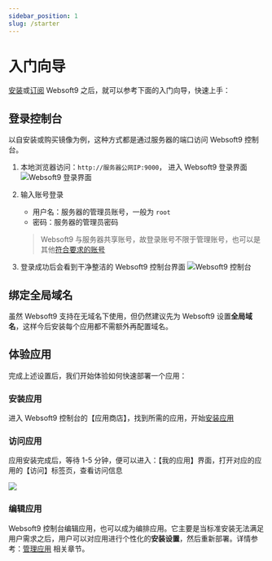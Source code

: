 ```yaml
---
sidebar_position: 1
slug: /starter
---
```


# 入门向导

[安装](./install)或[订阅](./business) Websoft9 之后，就可以参考下面的入门向导，快速上手：

## 登录控制台

以自安装或购买镜像为例，这种方式都是通过服务器的端口访问 Websoft9 控制台。

1. 本地浏览器访问：`http://服务器公网IP:9000`， 进入 Websoft9 登录界面
   ![Websoft9 登录界面](https://libs.websoft9.com/Websoft9/DocsPicture/zh/websoft9/websoft9-loginpage.png)

2. 输入账号登录   
   - 用户名：服务器的管理员账号，一般为 `root`
   - 密码：服务器的管理员密码

   > Websoft9 与服务器共享账号，故登录账号不限于管理账号，也可以是其他[符合要求的账号](./user/credentials)

3. 登录成功后会看到干净整洁的 Websoft9 控制台界面 
   ![Websoft9 控制台](https://libs.websoft9.com/Websoft9/DocsPicture/zh/websoft9/websoft9-console-overview.png)

## 绑定全局域名

虽然 Websoft9 支持在无域名下使用，但仍然建议先为 Websoft9 设置**全局域名**，这样今后安装每个应用都不需额外再配置域名。 



## 体验应用

完成上述设置后，我们开始体验如何快速部署一个应用：

### 安装应用

进入 Websoft9 控制台的【应用商店】，找到所需的应用，开始[安装应用](./user/installapp)

### 访问应用

应用安装完成后，等待 1-5 分钟，便可以进入：【我的应用】界面，打开对应的应用的【访问】标签页，查看访问信息

![](https://libs.websoft9.com/Websoft9/DocsPicture/zh/websoft9/websoft9-myapps-access.png)

### 编辑应用

Websoft9 控制台编辑应用，也可以成为编排应用。它主要是当标准安装无法满足用户需求之后，用户可以对应用进行个性化的**安装设置**，然后重新部署。详情参考：[管理应用](./user/manageapp) 相关章节。

